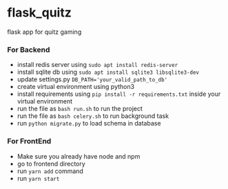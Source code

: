 # flask_quitz
flask app for quitz gaming

### For Backend
- install redis server using `sudo apt install redis-server`
- install sqlite db using `sudo apt install sqlite3 libsqlite3-dev`
- update settings.py `DB_PATH='your_valid_path_to_db'`
- create virtual environment using python3
- install requirements using `pip install -r requirements.txt` inside your virtual environment
- run the file as `bash run.sh` to run the project
- run the file as `bash celery.sh` to run background task
- run `python migrate.py` to load schema in database
 
 
 ### For FrontEnd
 - Make sure you already have node and npm
 - go to frontend directory
 - run `yarn add` command
 - run `yarn start`